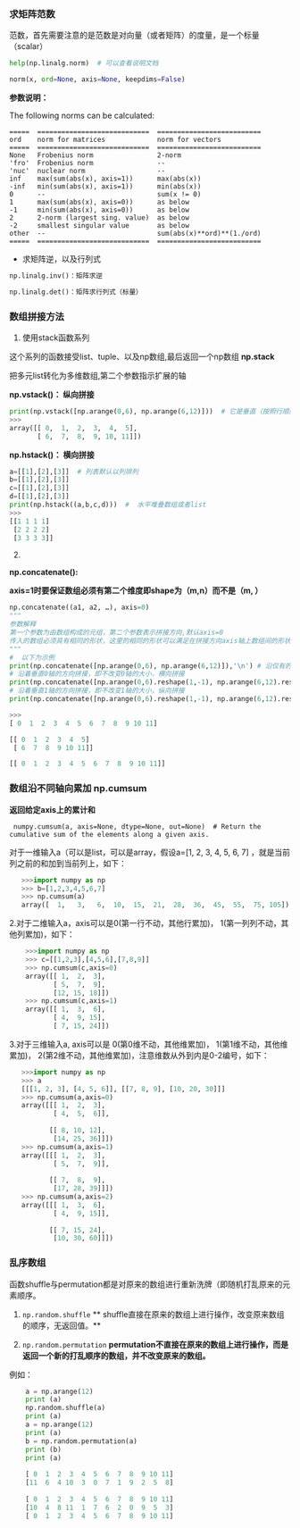 ### 求矩阵范数

范数，首先需要注意的是范数是对向量（或者矩阵）的度量，是一个标量（scalar）

```Python
help(np.linalg.norm)  # 可以查看说明文档

norm(x, ord=None, axis=None, keepdims=False)

```
**参数说明：**

 The following norms can be calculated:

    =====  ============================  ==========================
    ord    norm for matrices             norm for vectors
    =====  ============================  ==========================
    None   Frobenius norm                2-norm
    'fro'  Frobenius norm                --
    'nuc'  nuclear norm                  --
    inf    max(sum(abs(x), axis=1))      max(abs(x))
    -inf   min(sum(abs(x), axis=1))      min(abs(x))
    0      --                            sum(x != 0)
    1      max(sum(abs(x), axis=0))      as below
    -1     min(sum(abs(x), axis=0))      as below
    2      2-norm (largest sing. value)  as below
    -2     smallest singular value       as below
    other  --                            sum(abs(x)**ord)**(1./ord)
    =====  ============================  ==========================
    
- 求矩阵逆，以及行列式

```Python
np.linalg.inv()：矩阵求逆

np.linalg.det()：矩阵求行列式（标量）

```

### 数组拼接方法

1. 使用stack函数系列

这个系列的函数接受list、tuple、以及np数组,最后返回一个np数组
**np.stack**

把多元list转化为多维数组,第二个参数指示扩展的轴

**np.vstack()： 纵向拼接**
```Python
print(np.vstack([np.arange(0,6), np.arange(6,12)]))  # 它是垂直（按照行顺序）的把数组（list）给堆叠起来
>>>
array([[ 0,  1,  2,  3,  4,  5],
       [ 6,  7,  8,  9, 10, 11]])
```

**np.hstack()： 横向拼接**
```Python
a=[[1],[2],[3]]  # 列表默认以列排列
b=[[1],[2],[3]]
c=[[1],[2],[3]]
d=[[1],[2],[3]]
print(np.hstack((a,b,c,d)))  #  水平堆叠数组或者list
>>>
[[1 1 1 1]
 [2 2 2 2]
 [3 3 3 3]]
```

2.

**np.concatenate():**

**axis=1时要保证数组必须有第二个维度即shape为（m,n）而不是（m, ）**
```Python
np.concatenate((a1, a2, …), axis=0)
"""
参数解释
第一个参数为由数组构成的元组，第二个参数表示拼接方向,默认axis=0
传入的数组必须具有相同的形状，这里的相同的形状可以满足在拼接方向axis轴上数组间的形状一致即可
"""
#  以下为示例
print(np.concatenate([np.arange(0,6), np.arange(6,12)]),'\n') # 沿仅有的一个轴拼接
# 沿着垂直0轴的方向拼接，即不改变0轴的大小，横向拼接
print(np.concatenate([np.arange(0,6).reshape(1,-1), np.arange(6,12).reshape(1,-1)]),'\n') 
# 沿着垂直1轴的方向拼接，即不改变1轴的大小，纵向拼接
print(np.concatenate([np.arange(0,6).reshape(1,-1), np.arange(6,12).reshape(1,-1)], axis=1))

>>>
[ 0  1  2  3  4  5  6  7  8  9 10 11] 

[[ 0  1  2  3  4  5]
 [ 6  7  8  9 10 11]] 

[[ 0  1  2  3  4  5  6  7  8  9 10 11]]

```

### 数组沿不同轴向累加 np.cumsum

**返回给定axis上的累计和**

` numpy.cumsum(a, axis=None, dtype=None, out=None)  # Return the cumulative sum of the elements along a given axis.`
  
 对于一维输入a（可以是list，可以是array，假设a=[1, 2, 3, 4, 5, 6, 7] ，就是当前列之前的和加到当前列上，如下：
 
 ```Python
    >>>import numpy as np  
    >>> b=[1,2,3,4,5,6,7]  
    >>> np.cumsum(a)  
    array([  1,   3,   6,  10,  15,  21,  28,  36,  45,  55,  75, 105])  
 ```

2.对于二维输入a，axis可以是0(第一行不动，其他行累加)， 1(第一列列不动，其他列累加)，如下：

```Python
    >>>import numpy as np  
    >>> c=[[1,2,3],[4,5,6],[7,8,9]]  
    >>> np.cumsum(c,axis=0)  
    array([[ 1,  2,  3],  
           [ 5,  7,  9],  
           [12, 15, 18]])  
    >>> np.cumsum(c,axis=1)  
    array([[ 1,  3,  6],  
           [ 4,  9, 15],  
           [ 7, 15, 24]])  
 ```
 
 3.对于三维输入a, axis可以是 0(第0维不动，其他维累加)， 1(第1维不动，其他维累加)， 2(第2维不动，其他维累加)，注意维数从外到内是0-2编号，如下：
 
 ```Python
    >>>import numpy as np  
    >>> a  
    [[[1, 2, 3], [4, 5, 6]], [[7, 8, 9], [10, 20, 30]]]  
    >>> np.cumsum(a,axis=0)  
    array([[[ 1,  2,  3],  
            [ 4,  5,  6]],  
      
           [[ 8, 10, 12],  
            [14, 25, 36]]])  
    >>> np.cumsum(a,axis=1)  
    array([[[ 1,  2,  3],  
            [ 5,  7,  9]],  
      
           [[ 7,  8,  9],  
            [17, 28, 39]]])  
    >>> np.cumsum(a,axis=2)  
    array([[[ 1,  3,  6],  
            [ 4,  9, 15]],  
      
           [[ 7, 15, 24],  
            [10, 30, 60]]])  
 ```

### 乱序数组

函数shuffle与permutation都是对原来的数组进行重新洗牌（即随机打乱原来的元素顺序。

1. `np.random.shuffle` ** shuffle直接在原来的数组上进行操作，改变原来数组的顺序，无返回值。**

2. `np.random.permutation` **permutation不直接在原来的数组上进行操作，而是返回一个新的打乱顺序的数组，并不改变原来的数组。**

例如：

```Python
    a = np.arange(12)  
    print (a)  
    np.random.shuffle(a)  
    print (a) 
    a = np.arange(12)  
    print (a)  
    b = np.random.permutation(a)  
    print (b) 
    print (a) 
    
    [ 0  1  2  3  4  5  6  7  8  9 10 11]  
    [11  6  4 10  3  0  7  1  9  2  5  8]  
      
    [ 0  1  2  3  4  5  6  7  8  9 10 11]  
    [10  4  8 11  1  7  6  2  0  9  5  3]  
    [ 0  1  2  3  4  5  6  7  8  9 10 11]  
```
